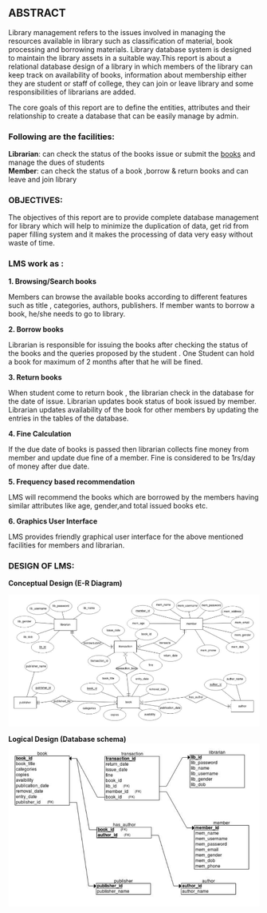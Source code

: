 ## ABSTRACT
  Library management refers to the issues involved in managing the resources
available in library such as classification of material, book processing and borrowing
materials. Library database system is designed to maintain the library assets in a suitable
way.This report is about a relational database design of a library in which members of the
library can keep track on availability of books, information about membership either they
are student or staff of college, they can join or leave library and some responsibilities of
librarians are added.  
  
 The core goals of this report are to define the entities, attributes and their
relationship to create a database that can be easily manage by admin.  
  
### Following are the facilities:
**Librarian**:​ can check the status of the books issue or submit the [books](#following-are-the-facilities) and manage the
dues of students  
**Member**: ​can check the status of a book ,borrow & return books and can leave and join
library  
  
    

### **OBJECTIVES**:  

The objectives of this report are to provide complete database management for
library which will help to minimize the duplication of data, get rid from paper filling system
and it makes the processing of data very easy without waste of time.

### **LMS work as** :  
  
**1. Browsing/Search books**  

Members can browse the available books according to different features such as
title , categories, authors, publishers. If member wants to borrow a book, he/she needs to
go to library.  
  
**2. Borrow books**  

Librarian is responsible for issuing the books after checking the status of the books
and the queries proposed by the student . One Student can hold a book for maximum of 2
months after that he will be fined.  

**3. Return books**  

When student come to return book , the librarian check in the database for the date
of issue. Librarian updates book status of book issued by member. Librarian updates
availability of the book for other members by updating the entries in the tables of the
database.  

**4. Fine Calculation**  

If the due date of books is passed then librarian collects fine money from member
and update due fine of a member. Fine is considered to be 1rs/day of money after due
date.  
  
**5. Frequency based recommendation**  

LMS will recommend the books which are borrowed by the members having similar
attributes like age, gender,and total issued books etc.  

**6. Graphics User Interface**  

LMS provides friendly graphical user interface for the above mentioned facilities for
members and librarian.  
  
### **DESIGN OF LMS:**  
  
  
**Conceptual Design (E-R Diagram)**  
  
  ![alt_text](https://github.com/vishwajeet993511/library_management_system/blob/master/ER_diag.png)
  
  
    
**Logical Design (Database schema)**  
 ![alt_text]( https://github.com/vishwajeet993511/library_management_system/blob/master/schema.png )
  
  
